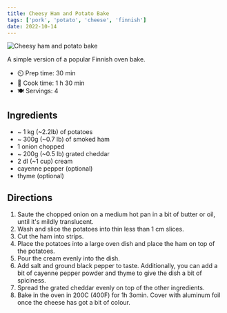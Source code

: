 ```yaml
---
title: Cheesy Ham and Potato Bake
tags: ['pork', 'potato', 'cheese', 'finnish']
date: 2022-10-14
---
```


![Cheesy ham and potato bake](/pix/cheesy-ham-and-potato-bake.webp)

A simple version of a popular Finnish oven bake.

- ⏲️ Prep time: 30 min
- 🍳 Cook time: 1 h 30 min
- 🍽️ Servings: 4

## Ingredients

- ~ 1 kg (~2.2lb) of potatoes
- ~ 300g (~0.7 lb) of smoked ham
- 1 onion chopped
- ~ 200g (~0.5 lb) grated cheddar
- 2 dl (~1 cup) cream
- cayenne pepper (optional)
- thyme (optional)

## Directions

1. Saute the chopped onion on a medium hot pan in a bit of butter or oil, until it's mildly translucent. 
2. Wash and slice the potatoes into thin less than 1 cm slices.
3. Cut the ham into strips.
4. Place the potatoes into a large oven dish and place the ham on top of the potatoes.
5. Pour the cream evenly into the dish.
6. Add salt and ground black pepper to taste. Additionally, you can add a bit of cayenne pepper powder and thyme to give the dish a bit of spiciness.
7. Spread the grated cheddar evenly on top of the other ingredients.
8. Bake in the oven in 200C (400F) for 1h 3omin. Cover with aluminum foil once the cheese has got a bit of colour.
